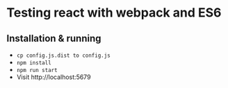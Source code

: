 # Testing react with webpack and ES6

## Installation & running

* `cp config.js.dist to config.js`
* `npm install`
* `npm run start`
* Visit http://localhost:5679 
